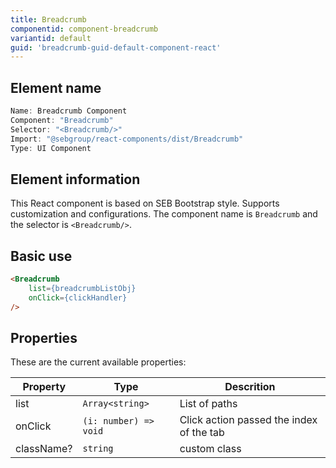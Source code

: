 ```yaml
---
title: Breadcrumb
componentid: component-breadcrumb
variantid: default
guid: 'breadcrumb-guid-default-component-react'
---
```


## Element name
```javascript
Name: Breadcrumb Component
Component: "Breadcrumb"
Selector: "<Breadcrumb/>"
Import: "@sebgroup/react-components/dist/Breadcrumb"
Type: UI Component
```

## Element information 
This React component is based on SEB Bootstrap style. Supports customization and configurations. The component name is `Breadcrumb` and the selector is `<Breadcrumb/>`.

## Basic use
```html
<Breadcrumb
    list={breadcrumbListObj}
    onClick={clickHandler}
/>
```

## Properties
These are the current available properties:

| Property   | Type                  | Descrition                               |
| ---------- | --------------------- | ---------------------------------------- |
| list       | `Array<string>`       | List of paths                            |
| onClick    | `(i: number) => void` | Click action passed the index of the tab |
| className? | `string`              | custom class                             |
